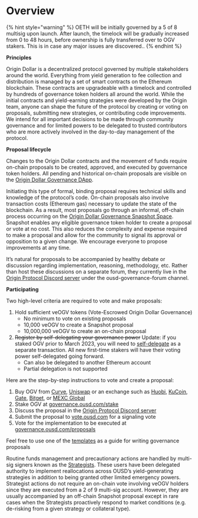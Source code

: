 # Overview

{% hint style="warning" %}
OETH will be initially governed by a 5 of 8 multisig upon launch. After launch, the timelock will be gradually increased from 0 to 48 hours, before ownership is fully transferred over to OGV stakers. This is in case any major issues are discovered..
{% endhint %}

**Principles**

Origin Dollar is a decentralized protocol governed by multiple stakeholders around the world. Everything from yield generation to fee collection and distribution is managed by a set of smart contracts on the Ethereum blockchain. These contracts are upgradeable with a timelock and controlled by hundreds of governance token holders all around the world. While the initial contracts and yield-earning strategies were developed by the Origin team, anyone can shape the future of the protocol by creating or voting on proposals, submitting new strategies, or contributing code improvements. We intend for all important decisions to be made through community governance and for limited powers to be delegated to trusted contributors who are more actively involved in the day-to-day management of the protocol.

**Proposal lifecycle**

Changes to the Origin Dollar contracts and the movement of funds require on-chain proposals to be created, approved, and executed by governance token holders. All pending and historical on-chain proposals are visible on the [Origin Dollar Governance DApp](https://governance.ousd.com).

Initiating this type of formal, binding proposal requires technical skills and knowledge of the protocol’s code. On-chain proposals also involve transaction costs (Ethereum gas) necessary to update the state of the blockchain. As a result, most proposals go through an informal, off-chain process occurring on the [Origin Dollar Governance Snapshot Space](https://vote.ousd.com). Snapshot enables any eligible governance token holder to create a proposal or vote at no cost. This also reduces the complexity and expense required to make a proposal and allow for the community to signal its approval or opposition to a given change. We encourage everyone to propose improvements at any time.

It’s natural for proposals to be accompanied by healthy debate or discussion regarding implementation, reasoning, methodology, etc. Rather than host these discussions on a separate forum, they currently live in the [Origin Protocol Discord server](https://originprotocol.com/discord) under the ousd-governance-forum channel.

**Participating**

Two high-level criteria are required to vote and make proposals:

1. Hold sufficient veOGV tokens (Vote-Escrowed Origin Dollar Governance)
   * No minimum to vote on existing proposals
   * 10,000 veOGV to create a Snapshot proposal
   * 10,000,000 veOGV to create an on-chain proposal
2. ~~Register by self-delegating your governance power~~ Update: if you staked OGV prior to March 2023, you will need to [self-delegate](https://governance.ousd.com/register-vote) as a separate transaction. All new first-time stakers will have their voting power self-delegated going forward.
   * Can also be delegated to another Ethereum account
   * Partial delegation is not supported

Here are the step-by-step instructions to vote and create a proposal:

1. Buy OGV from [Curve](https://curve.fi/#/ethereum/pools/factory-crypto-205/swap), [Uniswap](https://app.uniswap.org/#/swap?outputCurrency=0x9c354503C38481a7A7a51629142963F98eCC12D0\&chain=mainnet) or an exchange such as [Huobi](https://www.huobi.com/en-in/exchange/ogv\_usdt), [KuCoin](https://www.kucoin.com/trade/OGV-USDT), [Gate](https://gate.io/trade/OGV\_USDT), [Bitget](https://www.bitget.com/en/spot/OGVUSDT\_SPBL), or [MEXC Global](https://www.mexc.com/exchange/OGV\_USDT?inviteCode=1498J)
2. Stake OGV at [governance.ousd.com/stake](https://governance.ousd.com/stake)
3. Discuss the proposal in the [Origin Protocol Discord server](https://originprotocol.com/discord)
4. Submit the proposal to [vote.ousd.com](https://vote.ousd.com) for a signaling vote
5. Vote for the implementation to be executed at [governance.ousd.com/proposals](http://governance.ousd.com/proposals)

Feel free to use one of the [templates](../guides/governance-templates/) as a guide for writing governance proposals

Routine funds management and precautionary actions are handled by multi-sig signers known as the [Strategists](https://docs.ousd.com/governance/admin-privileges#strategist). These users have been delegated authority to implement reallocations across OUSD’s yield-generating strategies in addition to being granted other limited emergency powers. Strategist actions do not require an on-chain vote involving veOGV holders since they are executed from a 2 of 9 multi-sig account. However, they are usually accompanied by an off-chain Snapshot proposal except in rare cases when the Strategists proactively respond to market conditions (e.g. de-risking from a given strategy or collateral type).
